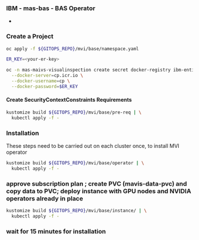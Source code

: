 ### IBM - mas-bas - BAS Operator
* 

### Create a Project 
```bash
oc apply -f ${GITOPS_REPO}/mvi/base/namespace.yaml

ER_KEY=<your-er-key>

oc -n mas-maivs-visualinspection create secret docker-registry ibm-entitlement \
  --docker-server=cp.icr.io \
  --docker-username=cp \
  --docker-password=$ER_KEY
```
#### Create SecurityContextConstraints Requirements


```bash
kustomize build ${GITOPS_REPO}/mvi/base/pre-req | \
  kubectl apply -f -
```

### Installation

These steps need to be carried out on each cluster once, to install MVI operator

```bash
kustomize build ${GITOPS_REPO}/mvi/base/operator | \
  kubectl apply -f -
```
### approve subscription plan ; create PVC (mavis-data-pvc) and copy data to PVC;  deploy instance with GPU nodes and NVIDIA operators already in place

```bash
kustomize build ${GITOPS_REPO}/mvi/base/instance/ | \
  kubectl apply -f -

```
### wait for 15 minutes for installation
